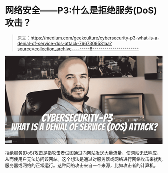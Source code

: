 # 网络安全——P3:什么是拒绝服务(DoS)攻击？

> 原文：<https://medium.com/geekculture/cybersecurity-p3-what-is-a-denial-of-service-dos-attack-7667309531aa?source=collection_archive---------8----------------------->

![](img/94dd9606aa477da7e309550050941fe9.png)

拒绝服务(DoS)攻击是指攻击者试图通过向网站发送大量流量，使网站无法响应，从而使用户无法访问该网站。这个想法是通过对服务器或网络进行网络攻击来扰乱服务器或网络的正常运行。这种网络攻击来自一个来源，比如攻击者的计算机。